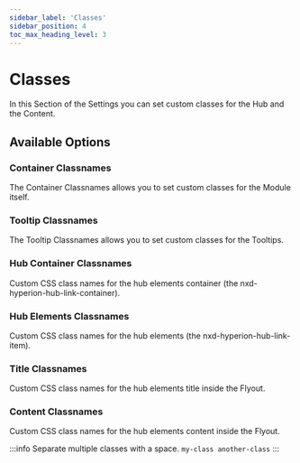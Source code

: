 ```yaml
---
sidebar_label: 'Classes'
sidebar_position: 4
toc_max_heading_level: 3
---
```


# Classes

In this Section of the Settings you can set custom classes for the Hub and the Content.

## Available Options

### Container Classnames

The Container Classnames allows you to set custom classes for the Module itself.

### Tooltip Classnames

The Tooltip Classnames allows you to set custom classes for the Tooltips.

### Hub Container Classnames

Custom CSS class names for the hub elements container (the nxd-hyperion-hub-link-container).

### Hub Elements Classnames

Custom CSS class names for the hub elements (the nxd-hyperion-hub-link-item).

### Title Classnames

Custom CSS class names for the hub elements title inside the Flyout. 

### Content Classnames

Custom CSS class names for the hub elements content inside the Flyout.


:::info
Separate multiple classes with a space. `my-class another-class`
:::
